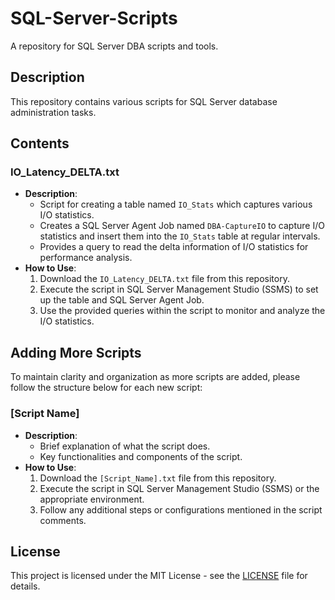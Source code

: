 # SQL-Server-Scripts

A repository for SQL Server DBA scripts and tools.

## Description

This repository contains various scripts for SQL Server database administration tasks.

## Contents

### IO_Latency_DELTA.txt
- **Description**: 
  - Script for creating a table named `IO_Stats` which captures various I/O statistics.
  - Creates a SQL Server Agent Job named `DBA-CaptureIO` to capture I/O statistics and insert them into the `IO_Stats` table at regular intervals.
  - Provides a query to read the delta information of I/O statistics for performance analysis.
- **How to Use**:
  1. Download the `IO_Latency_DELTA.txt` file from this repository.
  2. Execute the script in SQL Server Management Studio (SSMS) to set up the table and SQL Server Agent Job.
  3. Use the provided queries within the script to monitor and analyze the I/O statistics.

## Adding More Scripts

To maintain clarity and organization as more scripts are added, please follow the structure below for each new script:

### [Script Name]
- **Description**:
  - Brief explanation of what the script does.
  - Key functionalities and components of the script.
- **How to Use**:
  1. Download the `[Script_Name].txt` file from this repository.
  2. Execute the script in SQL Server Management Studio (SSMS) or the appropriate environment.
  3. Follow any additional steps or configurations mentioned in the script comments.

## License

This project is licensed under the MIT License - see the [LICENSE](LICENSE) file for details.
